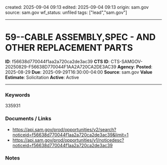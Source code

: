 created: 2025-09-04 09:13
edited: 2025-09-04 09:13
origin: sam.gov
source: sam.gov
wf_status: unfiled
tags: ["lead","sam.gov"]

---

# 59--CABLE ASSEMBLY,SPEC - AND OTHER REPLACEMENT PARTS

**ID**: f56638d770044f1aa2a720ca2de3ac39
**CTS ID**: CTS-SAMGOV-20250829-F56638D770044F1AA2A720CA2DE3AC39
**Agency**: 
**Posted**: 2025-08-29
**Due**: 2025-09-29T16:30:00-04:00
**Source**: sam.gov
**Value Estimate**: Solicitation
**Active**: Active

---

### Keywords
335931

### Documents / Links
- <https://api.sam.gov/prod/opportunities/v2/search?noticeid=f56638d770044f1aa2a720ca2de3ac39&limit=1>
- <https://api.sam.gov/prod/opportunities/v1/noticedesc?noticeid=f56638d770044f1aa2a720ca2de3ac39>

### Notes

